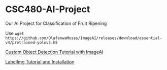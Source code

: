 # CSC480-AI-Project
Our AI Project for Classification of Fruit Ripening

Use `wget https://github.com/OlafenwaMoses/ImageAI/releases/download/essential-v4/pretrained-yolov3.h5`

[Custom Object Detection Tutorial with ImageAI](https://medium.com/deepquestai/train-object-detection-ai-with-6-lines-of-code-6d087063f6ff)

[LabelImg Tutorial and Installation](https://medium.com/deepquestai/object-detection-training-preparing-your-custom-dataset-6248679f0d1d)
